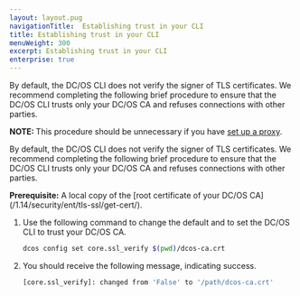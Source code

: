 ```yaml
---
layout: layout.pug
navigationTitle:  Establishing trust in your CLI
title: Establishing trust in your CLI
menuWeight: 300
excerpt: Establishing trust in your CLI
enterprise: true
---
```

<!-- The source repository for this topic is https://github.com/dcos/dcos-docs-site -->

By default, the DC/OS CLI does not verify the signer of TLS certificates. We recommend completing the following brief procedure to ensure that the DC/OS CLI trusts only your DC/OS CA and refuses connections with other parties.

<p class="message--note"><strong>NOTE: </strong>This procedure should be unnecessary if you have <a href="/1.13/security/ent/tls-ssl/haproxy-adminrouter/">set up a proxy</a>.</p>


By default, the DC/OS CLI does not verify the signer of TLS certificates. We recommend completing the following brief procedure to ensure that the DC/OS CLI trusts only your DC/OS CA and refuses connections with other parties.

**Prerequisite:** A local copy of the [root certificate of your DC/OS CA]\(/1.14/security/ent/tls-ssl/get-cert/).

1. Use the following command to change the default and to set the DC/OS CLI to trust your DC/OS CA.

   ```bash
   dcos config set core.ssl_verify $(pwd)/dcos-ca.crt
   ```

1. You should receive the following message, indicating success.

   ```bash
   [core.ssl_verify]: changed from 'False' to '/path/dcos-ca.crt'
   ```
